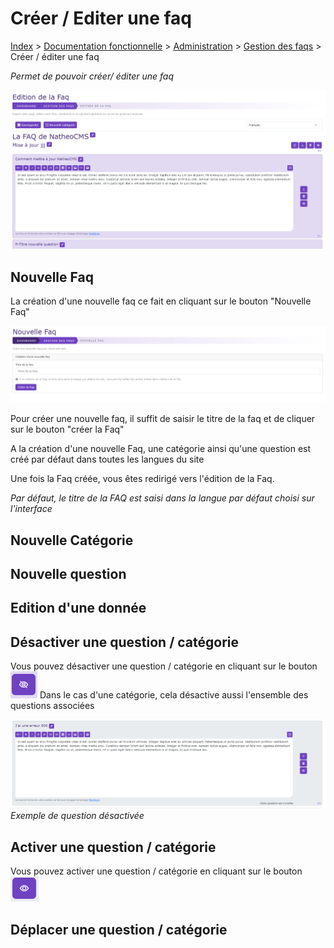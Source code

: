 # Créer / Editer une faq

[Index](../../../../../index.md) > [Documentation fonctionnelle](../../../index.md) > [Administration](../../index.md) > [Gestion des faqs](faq.md) > Créer / éditer une faq

*Permet de pouvoir créer/ éditer une faq*

![Edition d'une faq](../../files/faq/edit_faq.png)

## Nouvelle Faq

La création d'une nouvelle faq ce fait en cliquant sur le bouton "Nouvelle Faq"

![Edition d'une faq](../../files/faq/new_faq.png)

Pour créer une nouvelle faq, il suffit de saisir le titre de la faq et de cliquer sur le bouton "créer la Faq"

A la création d'une nouvelle Faq, une catégorie ainsi qu'une question est créé par défaut dans toutes les langues du site

Une fois la Faq créée, vous êtes redirigé vers l'édition de la Faq.

*Par défaut, le titre de la FAQ est saisi dans la langue par défaut choisi sur l'interface*

## Nouvelle Catégorie

## Nouvelle question

## Edition d'une donnée

## Désactiver une question / catégorie
Vous pouvez désactiver une question / catégorie en cliquant sur le bouton ![Edition d'une faq](../../files/generique/btn_disabled.png)
Dans le cas d'une catégorie, cela désactive aussi l'ensemble des questions associées

![Edition d'une faq](../../files/faq/desabled_question.png)
*Exemple de question désactivée*

## Activer une question / catégorie
Vous pouvez activer une question / catégorie en cliquant sur le bouton ![Edition d'une faq](../../files/generique/btn_enabled.png)

## Déplacer une question / catégorie
